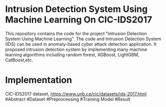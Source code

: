 # Intrusion Detection System Using Machine Learning On CIC-IDS2017
This repository contains the code for the project "Intrusion Detection System Using Machine Learning". The code and Intrusion Detection System (IDS) can be used in anomaly-based cyber attack detection application.
It proposed intrusion detection system by implementing many machine learning algorithms including random forest, XGBoost, LightGBM, CatBoost,etc.
# Implementation
CIC-IDS2017 dataset,
https://www.unb.ca/cic/datasets/ids-2017.html
#Abstract
#Dataset
#Preprocessing
#Training Model
#Result
